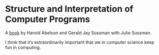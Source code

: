 # Structure and Interpretation of Computer Programs

A [book][sicp] by Harold Abelson and Gerald Jay Sussman with Julie Sussman.

I think that it’s extraordinarily important that we in computer science keep fun in computing.

[sicp]: https://web.mit.edu/6.001/6.037/sicp.pdf
